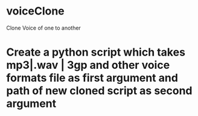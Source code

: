 # voiceClone
Clone Voice of one to another

# Create a python script which takes mp3|.wav | 3gp and other voice formats file as first argument and path of new cloned script as second argument



